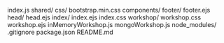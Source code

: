index.js
shared/
    css/
        bootstrap.min.css
components/
    footer/
        footer.ejs
    head/
        head.ejs
    index/
        index.ejs
        index.css
    workshop/
        workshop.css
        workshop.ejs
        inMemoryWorkshop.js
        mongoWorkshop.js
node_modules/
.gitignore
package.json
README.md
    